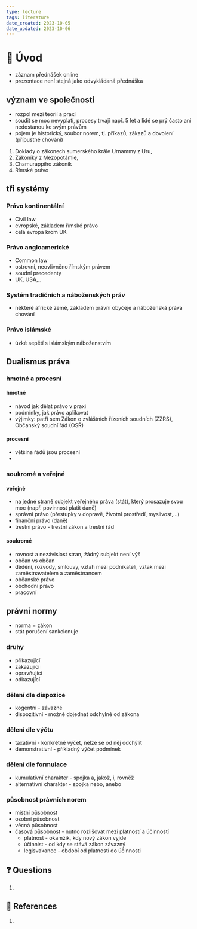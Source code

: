 ```yaml
---
type: lecture
tags: literature
date_created: 2023-10-05
date_updated: 2023-10-06
---
```


# 🏫 Úvod

- záznam přednášek online
- prezentace není stejná jako odvykládaná přednáška

## význam ve společnosti

- rozpol mezi teorií a praxí
- soudit se moc nevyplatí, procesy trvají např. 5 let a lidé se prý často ani nedostanou ke svým právům
- pojem je historický, soubor norem, tj. příkazů, zákazů a dovolení (přípustné chování)

1. Doklady o zákonech sumerského krále Urnammy z Uru,
2. Zákoníky z Mezopotámie, 
3. Chamurappiho zákoník
4. Římské právo

## tři systémy

### Právo kontinentální

- Civil law
- evropské, základem římské právo
- celá evropa krom UK

### Právo angloamerické

- Common law
- ostrovní, neovlivněno římským právem
- soudní precedenty
- UK, USA,..

### Systém tradičních a náboženských práv

- některé africké země, základem právní obyčeje a náboženská práva chování

### Právo islámské

- úzké sepětí s islámským náboženstvím

## Dualismus práva

### hmotné a procesní

#### hmotné

- návod jak dělat právo v praxi
- podmínky, jak právo aplikovat
- výjimky: patří sem Zákon o zvláštních řízeních soudních (ZZRS), Občanský soudní řád (OSŘ)

#### procesní

- většina řádů jsou procesní 
-

### soukromé a veřejné

#### veřejné

- na jedné straně subjekt veřejného práva (stát), který prosazuje svou moc (např. povinnost platit daně)
- správní právo (přestupky v dopravě, životní prostředí, myslivost,...)
- finanční právo (daně)
- trestní právo - trestní zákon a trestní řád

#### soukromé

- rovnost a nezávislost stran, žádný subjekt není výš
- občan vs občan
- dědění, rozvody, smlouvy, vztah mezi podnikateli, vztak mezi zaměstnavatelem a zaměstnancem
- občanské právo
- obchodní právo
- pracovní

## právní normy

- norma = zákon
- stát porušení sankcionuje

### druhy

- přikazující
- zakazující
- opravňující
- odkazující

### dělení dle dispozice

- kogentní - závazné
- dispozitivní - možné dojednat odchylně od zákona

### dělení dle výčtu

- taxativní - konkrétné výčet, nelze se od něj odchýlit
- demonstrativní - příkladný výčet podmínek

### dělení dle formulace

- kumulativní charakter - spojka a, jakož, i, rovněž
- alternativní charakter - spojka nebo, anebo

### působnost právních norem

- místní působnost
- osobní působnost
- věcná působnost
- časová působnost - nutno rozlišovat mezi platností a účinností
  - platnost - okamžik, kdy nový zákon vyjde
  - účinnist - od kdy se stává zákon závazný
  - legisvakance - období od platností do účinnosti


## ❓ Questions

1. 

## 🔗 References

1. 


